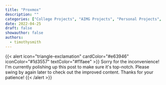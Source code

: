 ```yaml
---
title: "Proxmox"
description: ""
categories: ["College Projects", "AIMG Projects", "Personal Projects", "Automation", "File Systems", "Networking and Servers", "Software and Tools", "Tutorials and Guides", "Virtualization"]
date: 2022-04-25
draft: false
showauthor: false
authors:
  - timothysmith
---
```

{{< alert icon="triangle-exclamation" cardColor="#e63946" iconColor="#1d3557" textColor="#f1faee" >}}
Sorry for the inconvenience! I'm currently polishing up this post to make sure it's top-notch. Please swing by again later to check out the improved content. Thanks for your patience!
{{< /alert >}}